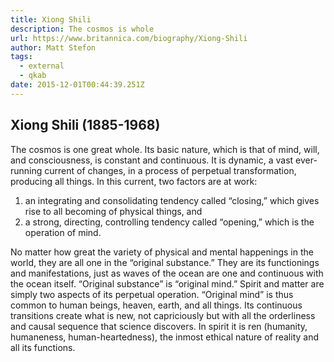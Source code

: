 ```yaml
---
title: Xiong Shili
description: The cosmos is whole
url: https://www.britannica.com/biography/Xiong-Shili
author: Matt Stefon
tags:
  - external
  - qkab
date: 2015-12-01T00:44:39.251Z
---
```


## Xiong Shili (1885-1968)

The cosmos is one great whole. Its basic nature, which is that of mind, will, and consciousness, is constant and continuous. It is dynamic, a vast ever-running current of changes, in a process of perpetual transformation, producing all things. In this current, two factors are at work:

1. an integrating and consolidating tendency called “closing,” which gives rise to all becoming of physical things, and
2. a strong, directing, controlling tendency called “opening,” which is the operation of mind.

No matter how great the variety of physical and mental happenings in the world, they are all one in the “original substance.” They are its functionings and manifestations, just as waves of the ocean are one and continuous with the ocean itself. “Original substance” is “original mind.” Spirit and matter are simply two aspects of its perpetual operation. “Original mind” is thus common to human beings, heaven, earth, and all things. Its continuous transitions create what is new, not capriciously but with all the orderliness and causal sequence that science discovers. In spirit it is ren (humanity, humaneness, human-heartedness), the inmost ethical nature of reality and all its functions.
